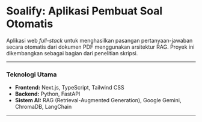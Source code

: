 # Soalify: Aplikasi Pembuat Soal Otomatis

Aplikasi web _full-stack_ untuk menghasilkan pasangan pertanyaan-jawaban secara otomatis dari dokumen PDF menggunakan arsitektur RAG. Proyek ini dikembangkan sebagai bagian dari penelitian skripsi.

---

### **Teknologi Utama**

- **Frontend:** Next.js, TypeScript, Tailwind CSS
- **Backend:** Python, FastAPI
- **Sistem AI:** RAG (Retrieval-Augmented Generation), Google Gemini, ChromaDB, LangChain

---
